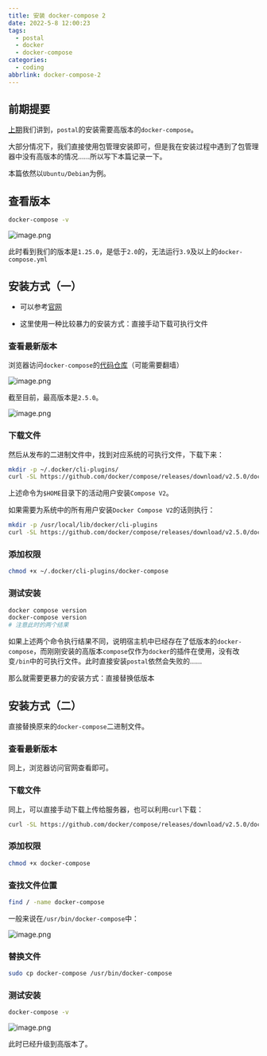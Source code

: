 ```yaml
---
title: 安装 docker-compose 2
date: 2022-5-8 12:00:23
tags:
  - postal
  - docker
  - docker-compose
categories:
  - coding
abbrlink: docker-compose-2
---
```




## 前期提要

[上期](https://blog.xiabee.cn/posts/postal-mailserver/#/docker-compose-2)我们讲到，`postal`的安装需要高版本的`docker-compose`。



大部分情况下，我们直接使用包管理安装即可，但是我在安装过程中遇到了包管理器中没有高版本的情况......所以写下本篇记录一下。



本篇依然以`Ubuntu/Debian`为例。



## 查看版本

```bash
docker-compose -v
```

![image.png](https://s3.xiabee.cn/pic/weibo-backup/0084b03xly1h219bl0sbaj30d202uq3y.jpg)

此时看到我们的版本是`1.25.0`，是低于`2.0`的，无法运行`3.9`及以上的`docker-compose.yml`



## 安装方式（一）

* 可以参考[官网](https://docs.docker.com/compose/install/)

* 这里使用一种比较暴力的安装方式：直接手动下载可执行文件



### 查看最新版本

浏览器访问`docker-compose`的[代码仓库](https://github.com/docker/compose/releases)（可能需要翻墙）

![image.png](https://s3.xiabee.cn/pic/weibo-backup/0084b03xgy1h219l8awe5j30vs0gv7c4.jpg)

截至目前，最高版本是`2.5.0`。



![image.png](https://s3.xiabee.cn/pic/weibo-backup/0084b03xgy1h219mrogiqj30fc097gp4.jpg)



### 下载文件

然后从发布的二进制文件中，找到对应系统的可执行文件，下载下来：

```bash
mkdir -p ~/.docker/cli-plugins/
curl -SL https://github.com/docker/compose/releases/download/v2.5.0/docker-compose-linux-x86_64 -o ~/.docker/cli-plugins/docker-compose
```

上述命令为`$HOME`目录下的活动用户安装`Compose V2`。



如果需要为系统中的所有用户安装`Docker Compose V2`的话则执行：

```bash
mkdir -p /usr/local/lib/docker/cli-plugins
curl -SL https://github.com/docker/compose/releases/download/v2.5.0/docker-compose-linux-x86_64 -o /usr/local/lib/docker/cli-plugins/docker-compose
```



### 添加权限

```bash
chmod +x ~/.docker/cli-plugins/docker-compose
```



### 测试安装

```bash
docker compose version
docker-compose version
# 注意此时的两个结果
```

如果上述两个命令执行结果不同，说明宿主机中已经存在了低版本的`docker-compose`，而刚刚安装的高版本`compose`仅作为`docker`的插件在使用，没有改变`/bin`中的可执行文件。此时直接安装`postal`依然会失败的......



那么就需要更暴力的安装方式：直接替换低版本



## 安装方式（二）

直接替换原来的`docker-compose`二进制文件。

### 

### 查看最新版本

同上，浏览器访问官网查看即可。



### 下载文件

同上，可以直接手动下载上传给服务器，也可以利用`curl`下载：

```bash
curl -SL https://github.com/docker/compose/releases/download/v2.5.0/docker-compose-linux-x86_64 -o docker-compose
```



### 添加权限

```bash
chmod +x docker-compose
```



### 查找文件位置

```bash
find / -name docker-compose
```

一般来说在`/usr/bin/docker-compose`中：

![image.png](https://s3.xiabee.cn/pic/weibo-backup/0084b03xgy1h21a2ndezyj30g9041tbs.jpg)



### 替换文件

```bash
sudo cp docker-compose /usr/bin/docker-compose
```



### 测试安装

```bash
docker-compose -v
```

![image.png](https://s3.xiabee.cn/pic/weibo-backup/0084b03xgy1h21a4o9fazj30ef03fq3x.jpg)

此时已经升级到高版本了。


